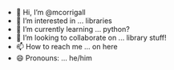 - 👋 Hi, I’m @mcorrigall
- 👀 I’m interested in ... libraries
- 🌱 I’m currently learning ... python?
- 💞️ I’m looking to collaborate on ... library stuff!
- 📫 How to reach me ... on here  
- 😄 Pronouns: ... he/him


<!---
mcorrigall/mcorrigall is a ✨ special ✨ repository because its `README.md` (this file) appears on your GitHub profile.
You can click the Preview link to take a look at your changes.
--->
